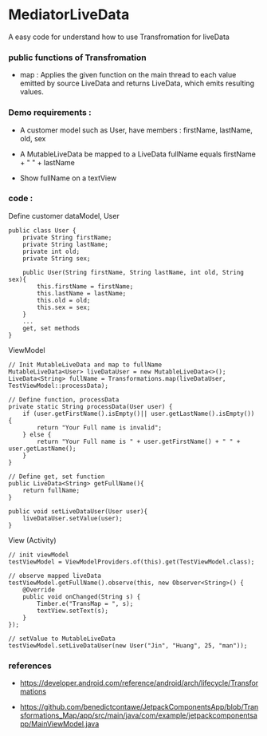 # MediatorLiveData

A easy code for understand how to use Transfromation for liveData

### public functions of Transfromation 

 - map : Applies the given function on the main thread to each value emitted by source LiveData and returns LiveData, which emits resulting values.
 
### Demo requirements :

 - A customer model such as User, have members : firstName, lastName, old, sex
 
 - A MutableLiveData<User> be mapped to a LiveData fullName equals firstName + " " + lastName
 
 - Show fullName on a textView
 
### code :

Define customer dataModel, User

	public class User {
        private String firstName;
        private String lastName;
        private int old;
        private String sex;
	    
        public User(String firstName, String lastName, int old, String sex){
            this.firstName = firstName;
            this.lastName = lastName;
            this.old = old;
            this.sex = sex;
        }
		...
		get, set methods
    }

ViewModel 	

	// Init MutableLiveData and map to fullName
    MutableLiveData<User> liveDataUser = new MutableLiveData<>();
    LiveData<String> fullName = Transformations.map(liveDataUser, TestViewModel::processData);

    // Define function, processData
	private static String processData(User user) {
        if (user.getFirstName().isEmpty()|| user.getLastName().isEmpty()) {
            return "Your Full name is invalid";
        } else {
            return "Your Full name is " + user.getFirstName() + " " + user.getLastName();
        }
    }
	
	// Define get, set function
	public LiveData<String> getFullName(){
        return fullName;
    }

    public void setLiveDataUser(User user){
        liveDataUser.setValue(user);
    }
	
View (Activity)

    // init viewModel
	testViewModel = ViewModelProviders.of(this).get(TestViewModel.class);
	
	// observe mapped liveData
	testViewModel.getFullName().observe(this, new Observer<String>() {
        @Override
        public void onChanged(String s) {
            Timber.e("TransMap = ", s);
            textView.setText(s);
        }
    });
	
	// setValue to MutableLiveData
	testViewModel.setLiveDataUser(new User("Jin", "Huang", 25, "man"));

### references

 - https://developer.android.com/reference/android/arch/lifecycle/Transformations
 
 - https://github.com/benedictcontawe/JetpackComponentsApp/blob/Transformations_Map/app/src/main/java/com/example/jetpackcomponentsapp/MainViewModel.java
 